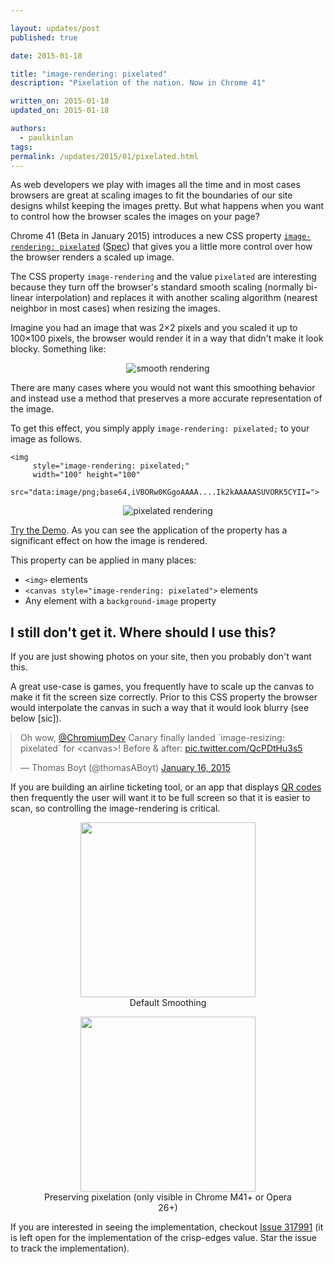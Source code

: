 ```yaml
---

layout: updates/post
published: true

date: 2015-01-18

title: "image-rendering: pixelated"
description: "Pixelation of the nation. Now in Chrome 41"

written_on: 2015-01-18
updated_on: 2015-01-18

authors:
  - paulkinlan
tags:
permalink: /updates/2015/01/pixelated.html
---
```


As web developers we play with images all the time and in most cases browsers are great
at scaling images to fit the boundaries of our site designs whilst keeping the images pretty. But what happens when you want to control how the browser scales the images on your page?

Chrome 41 (Beta in January 2015) introduces a new CSS property [`image-rendering: pixelated`](https://developer.mozilla.org/en/docs/Web/CSS/image-rendering) ([Spec](http://dev.w3.org/csswg/css-images-3/#the-image-rendering)) that gives you a little more control over how the browser renders a scaled up image.

The CSS property `image-rendering` and the value `pixelated` are interesting because they turn off the
browser's standard smooth scaling (normally bi-linear interpolation) and replaces it with another
scaling algorithm (nearest neighbor in most cases) when resizing the images.

Imagine you had an image that was 2×2 pixels and you scaled it up to 100×100 pixels, the browser
would render it in a way that didn't make it look blocky. Something like:

<p style="text-align: center;">
  <img src="{{site.baseurl}}/updates/images/2015-01-19-pixelated/smooth.png" alt="smooth rendering" />
</p>

There are many cases where you would not want this smoothing behavior and instead use
a method that preserves a more accurate representation of the image.

To get this effect, you simply apply `image-rendering: pixelated;` to your image as follows.

    <img
         style="image-rendering: pixelated;"
         width="100" height="100"
         src="data:image/png;base64,iVBORw0KGgoAAAA....Ik2kAAAAASUVORK5CYII=">

<p style="text-align: center;">
  <img src="{{site.baseurl}}/updates/images/2015-01-19-pixelated/pixelated.png" alt="pixelated rendering" />
</p>

[Try the Demo](https://googlechrome.github.io/samples/image-rendering-pixelated/index.html).  As you can
see the application of the property has a significant effect on how the image is rendered.

This property can be applied in many places:

*  `<img>` elements
*  `<canvas style="image-rendering: pixelated">` elements
*  Any element with a `background-image` property

## I still don't get it.  Where should I use this?

If you are just showing photos on your site, then you probably don't want this.

A great use-case is games, you frequently have to scale up the canvas to make it fit the screen size correctly. Prior to this CSS property the browser would interpolate the canvas in such a way that it would look blurry (see below [sic]).

<style>
    blockquote.twitter-tweet, iframe.twitter-tweet {
        margin: 10px auto !important;
    }
</style>

<blockquote class="twitter-tweet" data-partner="tweetdeck" data-align="center"><p>Oh wow, <a href="https://twitter.com/ChromiumDev">@ChromiumDev</a> Canary finally landed `image-resizing: pixelated` for &lt;canvas&gt;! Before &amp; after: <a href="http://t.co/QcPDtHu3s5">pic.twitter.com/QcPDtHu3s5</a></p>&mdash; Thomas Boyt (@thomasABoyt) <a href="https://twitter.com/thomasABoyt/status/555990806272946176">January 16, 2015</a></blockquote>


If you are building an airline ticketing tool, or an app that displays [QR codes](https://twitter.com/andreasbovens/status/556696829421953024) then frequently the user will want it to be full screen so that it is easier to scan, so controlling the image-rendering is critical.

<figure style="text-align: center;">
<img src="https://goo.gl/nWBBg.qr"
    width="280" height="280">
    <figcaption>Default Smoothing</figcaption>
</figure>

<figure style="text-align: center;">
<img src="https://goo.gl/nWBBg.qr"
    style="image-rendering: pixelated;"
    width="280" height="280">
    <figcaption>Preserving pixelation (only visible in Chrome M41+ or Opera 26+)</figcaption>
</figure>

If you are interested in seeing the implementation, checkout [Issue 317991](https://code.google.com/p/chromium/issues/detail?id=317991) (it is left open for the implementation of the crisp-edges value. Star the issue to track the implementation).
